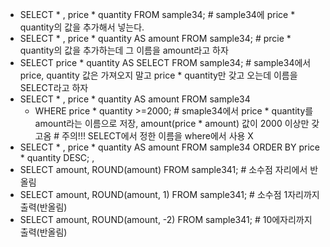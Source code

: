 * SELECT * , price * quantity FROM sample34;                  # sample34에 price * quantity의 값을 추가해서 넣는다.
* SELECT * , price * quantity AS amount FROM sample34;        # prcie * quantity의 값을 추가하는데 그 이름을 amount라고 하자
* SELECT price * quantity AS SELECT FROM sample34;            # sample34에서 price, quantity 값은 가져오지 말고 price * quantity만 갖고 오는데 이름을 SELECT라고 하자
* SELECT * , price * quantity AS amount FROM sample34 
    * WHERE price * quantity >=2000;                          # smaple34에서 price * quantity를 amount라는 이름으로 저장, amount(price * amount) 값이 2000 이상만 갖고옴
                                                              # 주의!!! SELECT에서 정한 이름을 where에서 사용 X
* SELECT * , price * quantity AS amount FROM sample34 ORDER BY price * quantity DESC;
,
* SELECT amount, ROUND(amount) FROM sample341;                # 소수점 자리에서 반올림
* SELECT amount, ROUND(amount, 1) FROM sample341;             # 소수점 1자리까지 출력(반올림)
* SELECT amount, ROUND(amount, -2) FROM sample341;             # 10에자리까지 출력(반올림)
